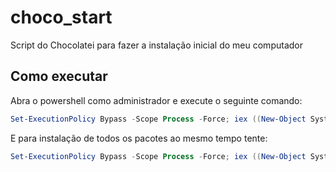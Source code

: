 # choco_start
Script do Chocolatei para fazer a instalação inicial do meu computador
## Como executar
Abra o powershell como administrador e execute o seguinte comando:
```powershell
Set-ExecutionPolicy Bypass -Scope Process -Force; iex ((New-Object System.Net.WebClient).DownloadString('https://raw.githubusercontent.com/Windol/choco_start/master/choco_start.ps1'))
```
E para instalação de todos os pacotes ao mesmo tempo tente:
```powershell
Set-ExecutionPolicy Bypass -Scope Process -Force; iex ((New-Object System.Net.WebClient).DownloadString('https://raw.githubusercontent.com/Windol/choco_start/master/choco_start_single.ps1'))
```
